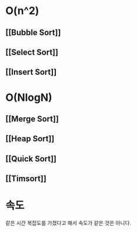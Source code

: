 # O(n^2)
## [[Bubble Sort]]
## [[Select Sort]]
## [[Insert Sort]]


# O(NlogN)
## [[Merge Sort]]
## [[Heap Sort]]
## [[Quick Sort]]
## [[Timsort]]

# 속도
같은 시간 복잡도를 가졌다고 해서 속도가 같은 것은 아니다.
